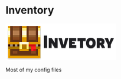 # Inventory
![](https://raw.githubusercontent.com/Manilator/inventory/master/inventory.png)

Most of my config files
